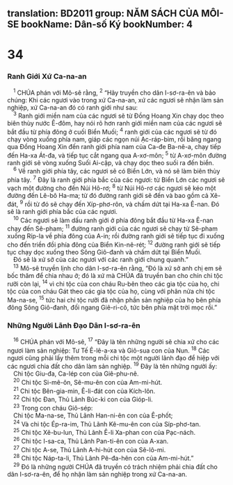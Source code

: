 translation: BD2011
group: NĂM SÁCH CỦA MÔI-SE
bookName: Dân-số Ký 
bookNumber: 4
-------

<div class="title"><h1>34</h1><h3>Ranh Giới Xứ Ca-na-an</h3></div>
<span class="verse dan_34_1"> <sup>1</sup> CHÚA phán với Mô-sê rằng, </span>
<span class="verse dan_34_2"><sup>2</sup> “Hãy truyền cho dân I-sơ-ra-ên và bảo chúng: Khi các ngươi vào trong xứ Ca-na-an, xứ các ngươi sẽ nhận làm sản nghiệp, xứ Ca-na-an đó có ranh giới như sau:<br/></span>
<span class="verse dan_34_3"> <sup>3</sup> Ranh giới miền nam của các ngươi sẽ từ Ðồng Hoang Xin chạy dọc theo biên thùy nước Ê-đôm, hay nói rõ hơn ranh giới miền nam của các ngươi sẽ bắt đầu từ phía đông ở cuối Biển Muối; </span>
<span class="verse dan_34_4"><sup>4</sup> ranh giới của các ngươi sẽ từ đó chạy vòng xuống phía nam, giáp các ngọn núi Ạc-ráp-bim, rồi băng ngang qua Ðồng Hoang Xin đến ranh giới phía nam của Ca-đe Ba-nê-a, chạy tiếp đến Ha-xa Át-đa, và tiếp tục cắt ngang qua A-xơ-môn; </span>
<span class="verse dan_34_5"><sup>5</sup> từ A-xơ-môn đường ranh giới sẽ vòng xuống Suối Ai-cập, và chạy dọc theo suối ra đến biển. <br/></span>
<span class="verse dan_34_6"> <sup>6</sup> Về ranh giới phía tây, các ngươi sẽ có Biển Lớn, và nó sẽ làm biên thùy phía tây. </span>
<span class="verse dan_34_7"><sup>7</sup> Ðây là ranh giới phía bắc của các ngươi: từ Biển Lớn các ngươi sẽ vạch một đường cho đến Núi Hô-rơ; </span>
<span class="verse dan_34_8"><sup>8</sup> từ Núi Hô-rơ các ngươi sẽ kéo một đường đến Lê-bô Ha-ma; từ đó đường ranh giới sẽ đến và bao gồm cả Xê-đát, </span>
<span class="verse dan_34_9"><sup>9</sup> rồi từ đó sẽ chạy đến Xíp-phơ-rôn, và chấm dứt tại Ha-xa Ê-nan. Ðó sẽ là ranh giới phía bắc của các ngươi.<br/></span>
<span class="verse dan_34_10"> <sup>10</sup> Các ngươi sẽ làm dấu ranh giới ở phía đông bắt đầu từ Ha-xa Ê-nan chạy đến Sê-pham; </span>
<span class="verse dan_34_11"><sup>11</sup> đường ranh giới của các ngươi sẽ chạy từ Sê-pham xuống Ríp-la về phía đông của A-in; rồi đường ranh giới sẽ tiếp tục đi xuống cho đến triền đồi phía đông của Biển Kin-nê-rét; </span>
<span class="verse dan_34_12"><sup>12</sup> đường ranh giới sẽ tiếp tục chạy dọc xuống theo Sông Giô-đanh và chấm dứt tại Biển Muối. <br/> Ðó sẽ là xứ sở của các ngươi với các ranh giới chung quanh.”<br/></span>
<span class="verse dan_34_13"> <sup>13</sup> Mô-sê truyền lịnh cho dân I-sơ-ra-ên rằng, “Ðó là xứ sở anh chị em sẽ bốc thăm để chia nhau ở; đó là xứ mà CHÚA đã truyền ban cho chín chi tộc rưỡi còn lại, </span>
<span class="verse dan_34_14"><sup>14</sup> vì chi tộc của con cháu Ru-bên theo các gia tộc của họ, chi tộc của con cháu Gát theo các gia tộc của họ, cùng với phân nửa chi tộc Ma-na-se, </span>
<span class="verse dan_34_15"><sup>15</sup> tức hai chi tộc rưỡi đã nhận phần sản nghiệp của họ bên phía đông Sông Giô-đanh, đối ngang Giê-ri-cô, tức bên phía mặt trời mọc rồi.”<br/></span>
<div class="title"><h3>Những Người Lãnh Ðạo Dân I-sơ-ra-ên</h3></div>
<span class="verse dan_34_16"> <sup>16</sup> CHÚA phán với Mô-sê, </span>
<span class="verse dan_34_17"><sup>17</sup> “Ðây là tên những người sẽ chia xứ cho các ngươi làm sản nghiệp: Tư Tế Ê-lê-a-xa và Giô-sua con của Nun. </span>
<span class="verse dan_34_18"><sup>18</sup> Các ngươi cũng phải lấy thêm trong mỗi chi tộc một người lãnh đạo để hiệp với các ngươi chia đất cho dân làm sản nghiệp. </span>
<span class="verse dan_34_19"><sup>19</sup> Ðây là tên những người ấy:<br/> Chi tộc Giu-đa, Ca-lép con của Giê-phu-nê.<br/></span>
<span class="verse dan_34_20"> <sup>20</sup> Chi tộc Si-mê-ôn, Sê-mu-ên con của Am-mi-hút.<br/></span>
<span class="verse dan_34_21"> <sup>21</sup> Chi tộc Bên-gia-min, Ê-li-đát con của Kích-lôn.<br/></span>
<span class="verse dan_34_22"> <sup>22</sup> Chi tộc Ðan, Thủ Lãnh Búc-ki con của Gióp-li.<br/></span>
<span class="verse dan_34_23"> <sup>23</sup> Trong con cháu Giô-sép: <br/> Chi tộc Ma-na-se, Thủ Lãnh Han-ni-ên con của Ê-phốt;<br/></span>
<span class="verse dan_34_24"> <sup>24</sup> Và chi tộc Ép-ra-im, Thủ Lãnh Kê-mu-ên con của Síp-phơ-tan.<br/></span>
<span class="verse dan_34_25"> <sup>25</sup> Chi tộc Xê-bu-lun, Thủ Lãnh Ê-li Xa-phan con của Pạc-nách.<br/></span>
<span class="verse dan_34_26"> <sup>26</sup> Chi tộc I-sa-ca, Thủ Lãnh Pan-ti-ên con của A-xan.<br/></span>
<span class="verse dan_34_27"> <sup>27</sup> Chi tộc A-se, Thủ Lãnh A-hi-hút con của Sê-lô-mi.<br/></span>
<span class="verse dan_34_28"> <sup>28</sup> Chi tộc Náp-ta-li, Thủ Lãnh Pê-đa-hên con của Am-mi-hút.”<br/></span>
<span class="verse dan_34_29"> <sup>29</sup> Ðó là những người CHÚA đã truyền có trách nhiệm phải chia đất cho dân I-sơ-ra-ên, để họ nhận làm sản nghiệp trong xứ Ca-na-an.<br/></span>
